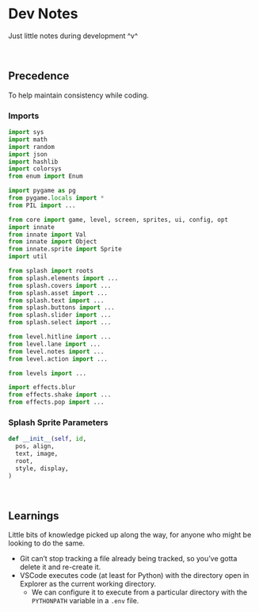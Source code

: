 # Dev Notes

Just little notes during development ^v^


<br>


## Precedence

To help maintain consistency while coding.

### Imports

```py
import sys
import math
import random
import json
import hashlib
import colorsys
from enum import Enum

import pygame as pg
from pygame.locals import *
from PIL import ...

from core import game, level, screen, sprites, ui, config, opt
import innate
from innate import Val
from innate import Object
from innate.sprite import Sprite
import util

from splash import roots
from splash.elements import ...
from splash.covers import ...
from splash.asset import ...
from splash.text import ...
from splash.buttons import ...
from splash.slider import ...
from splash.select import ...

from level.hitline import ...
from level.lane import ...
from level.notes import ...
from level.action import ...

from levels import ...

import effects.blur
from effects.shake import ...
from effects.pop import ...
```

### Splash Sprite Parameters

```py
def __init__(self, id,
  pos, align,
  text, image,
  root,
  style, display,
)
```


<br>


## Learnings

Little bits of knowledge picked up along the way, for anyone who might be looking to do the same.

- Git can’t stop tracking a file already being tracked, so you’ve gotta delete it and re-create it.
- VSCode executes code (at least for Python) with the directory open in Explorer as the current working directory.
  - We can configure it to execute from a particular directory with the `PYTHONPATH` variable in a `.env` file.
